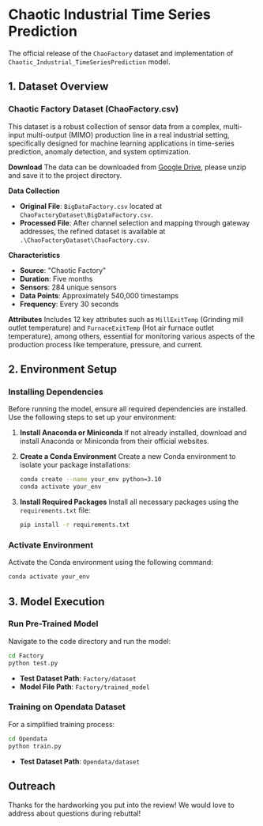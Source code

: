 # Chaotic Industrial Time Series Prediction

The official release of the `ChaoFactory` dataset and implementation of `Chaotic_Industrial_TimeSeriesPrediction` model.

## 1. Dataset Overview

### Chaotic Factory Dataset (ChaoFactory.csv)

This dataset is a robust collection of sensor data from a complex, multi-input multi-output (MIMO) production line in a real industrial setting, specifically designed for machine learning applications in time-series prediction, anomaly detection, and system optimization.

**Download**
The data can be downloaded from [Google Drive](https://drive.google.com/file/d/1FACTZXEUtZqULQIYYJmfNzcSw-Rih_Xe/view?usp=sharing), please unzip and save it to the project directory.

**Data Collection**

- **Original File**: `BigDataFactory.csv` located at `ChaoFactoryDataset\BigDataFactory.csv`.
- **Processed File**: After channel selection and mapping through gateway addresses, the refined dataset is available at `.\ChaoFactoryDataset\ChaoFactory.csv`.

**Characteristics**

- **Source**: "Chaotic Factory"
- **Duration**: Five months
- **Sensors**: 284 unique sensors
- **Data Points**: Approximately 540,000 timestamps
- **Frequency**: Every 30 seconds

**Attributes**
Includes 12 key attributes such as `MillExitTemp` (Grinding mill outlet temperature) and `FurnaceExitTemp` (Hot air furnace outlet temperature), among others, essential for monitoring various aspects of the production process like temperature, pressure, and current.

## 2. Environment Setup

### Installing Dependencies

Before running the model, ensure all required dependencies are installed. Use the following steps to set up your environment:

1. **Install Anaconda or Miniconda**
   If not already installed, download and install Anaconda or Miniconda from their official websites.
2. **Create a Conda Environment**
   Create a new Conda environment to isolate your package installations:

   ```bash
   conda create --name your_env python=3.10
   conda activate your_env
   ```
3. **Install Required Packages**
   Install all necessary packages using the `requirements.txt` file:

   ```bash
   pip install -r requirements.txt
   ```

### Activate Environment

Activate the Conda environment using the following command:

```bash
conda activate your_env
```


## 3. Model Execution

### Run Pre-Trained Model

Navigate to the code directory and run the model:

```bash
cd Factory
python test.py
```

- **Test Dataset Path**: `Factory/dataset`
- **Model File Path**: `Factory/trained_model`

### Training on Opendata Dataset

For a simplified training process:

```bash
cd Opendata
python train.py
```

- **Test Dataset Path**: `Opendata/dataset`


## Outreach

Thanks for the hardworking you put into the review! We would love to address about questions during rebuttal!
